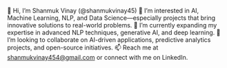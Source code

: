 👋 Hi, I’m Shanmuk Vinay (@shanmukvinay45)
👀 I’m interested in AI, Machine Learning, NLP, and Data Science—especially projects that bring innovative solutions to real-world problems.
🌱 I’m currently expanding my expertise in advanced NLP techniques, generative AI, and deep learning.
💞️ I’m looking to collaborate on AI-driven applications, predictive analytics projects, and open-source initiatives.
📫 Reach me at shanmukvinay454@gmail.com or connect with me on LinkedIn.
